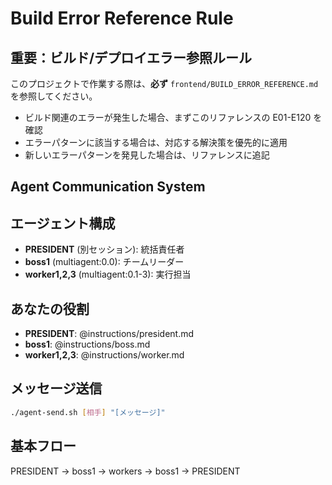 # Build Error Reference Rule

## 重要：ビルド/デプロイエラー参照ルール
このプロジェクトで作業する際は、**必ず** `frontend/BUILD_ERROR_REFERENCE.md` を参照してください。
- ビルド関連のエラーが発生した場合、まずこのリファレンスの E01-E120 を確認
- エラーパターンに該当する場合は、対応する解決策を優先的に適用
- 新しいエラーパターンを発見した場合は、リファレンスに追記

## Agent Communication System

## エージェント構成
- **PRESIDENT** (別セッション): 統括責任者
- **boss1** (multiagent:0.0): チームリーダー
- **worker1,2,3** (multiagent:0.1-3): 実行担当

## あなたの役割
- **PRESIDENT**: @instructions/president.md
- **boss1**: @instructions/boss.md
- **worker1,2,3**: @instructions/worker.md

## メッセージ送信
```bash
./agent-send.sh [相手] "[メッセージ]"
```

## 基本フロー
PRESIDENT → boss1 → workers → boss1 → PRESIDENT 